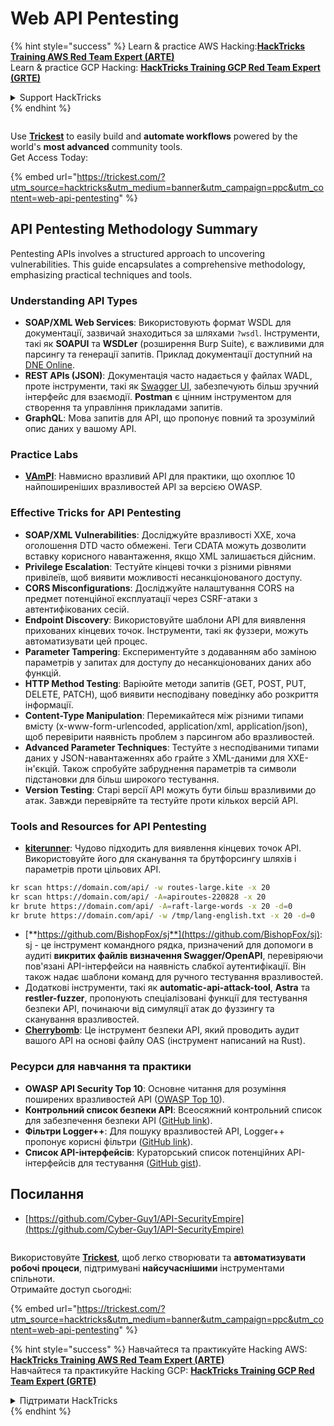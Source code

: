 # Web API Pentesting

{% hint style="success" %}
Learn & practice AWS Hacking:<img src="../../.gitbook/assets/arte.png" alt="" data-size="line">[**HackTricks Training AWS Red Team Expert (ARTE)**](https://training.hacktricks.xyz/courses/arte)<img src="../../.gitbook/assets/arte.png" alt="" data-size="line">\
Learn & practice GCP Hacking: <img src="../../.gitbook/assets/grte.png" alt="" data-size="line">[**HackTricks Training GCP Red Team Expert (GRTE)**<img src="../../.gitbook/assets/grte.png" alt="" data-size="line">](https://training.hacktricks.xyz/courses/grte)

<details>

<summary>Support HackTricks</summary>

* Check the [**subscription plans**](https://github.com/sponsors/carlospolop)!
* **Join the** 💬 [**Discord group**](https://discord.gg/hRep4RUj7f) or the [**telegram group**](https://t.me/peass) or **follow** us on **Twitter** 🐦 [**@hacktricks\_live**](https://twitter.com/hacktricks\_live)**.**
* **Share hacking tricks by submitting PRs to the** [**HackTricks**](https://github.com/carlospolop/hacktricks) and [**HackTricks Cloud**](https://github.com/carlospolop/hacktricks-cloud) github repos.

</details>
{% endhint %}

<figure><img src="../../.gitbook/assets/image (48).png" alt=""><figcaption></figcaption></figure>

Use [**Trickest**](https://trickest.com/?utm\_source=hacktricks\&utm\_medium=text\&utm\_campaign=ppc\&utm\_term=trickest\&utm\_content=web-api-pentesting) to easily build and **automate workflows** powered by the world's **most advanced** community tools.\
Get Access Today:

{% embed url="https://trickest.com/?utm_source=hacktricks&utm_medium=banner&utm_campaign=ppc&utm_content=web-api-pentesting" %}

## API Pentesting Methodology Summary

Pentesting APIs involves a structured approach to uncovering vulnerabilities. This guide encapsulates a comprehensive methodology, emphasizing practical techniques and tools.

### **Understanding API Types**

* **SOAP/XML Web Services**: Використовують формат WSDL для документації, зазвичай знаходиться за шляхами `?wsdl`. Інструменти, такі як **SOAPUI** та **WSDLer** (розширення Burp Suite), є важливими для парсингу та генерації запитів. Приклад документації доступний на [DNE Online](http://www.dneonline.com/calculator.asmx).
* **REST APIs (JSON)**: Документація часто надається у файлах WADL, проте інструменти, такі як [Swagger UI](https://swagger.io/tools/swagger-ui/), забезпечують більш зручний інтерфейс для взаємодії. **Postman** є цінним інструментом для створення та управління прикладами запитів.
* **GraphQL**: Мова запитів для API, що пропонує повний та зрозумілий опис даних у вашому API.

### **Practice Labs**

* [**VAmPI**](https://github.com/erev0s/VAmPI): Навмисно вразливий API для практики, що охоплює 10 найпоширеніших вразливостей API за версією OWASP.

### **Effective Tricks for API Pentesting**

* **SOAP/XML Vulnerabilities**: Досліджуйте вразливості XXE, хоча оголошення DTD часто обмежені. Теги CDATA можуть дозволити вставку корисного навантаження, якщо XML залишається дійсним.
* **Privilege Escalation**: Тестуйте кінцеві точки з різними рівнями привілеїв, щоб виявити можливості несанкціонованого доступу.
* **CORS Misconfigurations**: Досліджуйте налаштування CORS на предмет потенційної експлуатації через CSRF-атаки з автентифікованих сесій.
* **Endpoint Discovery**: Використовуйте шаблони API для виявлення прихованих кінцевих точок. Інструменти, такі як фуззери, можуть автоматизувати цей процес.
* **Parameter Tampering**: Експериментуйте з додаванням або заміною параметрів у запитах для доступу до несанкціонованих даних або функцій.
* **HTTP Method Testing**: Варіюйте методи запитів (GET, POST, PUT, DELETE, PATCH), щоб виявити несподівану поведінку або розкриття інформації.
* **Content-Type Manipulation**: Перемикайтеся між різними типами вмісту (x-www-form-urlencoded, application/xml, application/json), щоб перевірити наявність проблем з парсингом або вразливостей.
* **Advanced Parameter Techniques**: Тестуйте з несподіваними типами даних у JSON-навантаженнях або грайте з XML-даними для XXE-ін'єкцій. Також спробуйте забруднення параметрів та символи підстановки для більш широкого тестування.
* **Version Testing**: Старі версії API можуть бути більш вразливими до атак. Завжди перевіряйте та тестуйте проти кількох версій API.

### **Tools and Resources for API Pentesting**

* [**kiterunner**](https://github.com/assetnote/kiterunner): Чудово підходить для виявлення кінцевих точок API. Використовуйте його для сканування та брутфорсингу шляхів і параметрів проти цільових API.
```bash
kr scan https://domain.com/api/ -w routes-large.kite -x 20
kr scan https://domain.com/api/ -A=apiroutes-220828 -x 20
kr brute https://domain.com/api/ -A=raft-large-words -x 20 -d=0
kr brute https://domain.com/api/ -w /tmp/lang-english.txt -x 20 -d=0
```
* [**https://github.com/BishopFox/sj**](https://github.com/BishopFox/sj): sj - це інструмент командного рядка, призначений для допомоги в аудиті **викритих файлів визначення Swagger/OpenAPI**, перевіряючи пов'язані API-інтерфейси на наявність слабкої аутентифікації. Він також надає шаблони команд для ручного тестування вразливостей.
* Додаткові інструменти, такі як **automatic-api-attack-tool**, **Astra** та **restler-fuzzer**, пропонують спеціалізовані функції для тестування безпеки API, починаючи від симуляції атак до фуззингу та сканування вразливостей.
* [**Cherrybomb**](https://github.com/blst-security/cherrybomb): Це інструмент безпеки API, який проводить аудит вашого API на основі файлу OAS (інструмент написаний на Rust).

### **Ресурси для навчання та практики**

* **OWASP API Security Top 10**: Основне читання для розуміння поширених вразливостей API ([OWASP Top 10](https://github.com/OWASP/API-Security/blob/master/2019/en/dist/owasp-api-security-top-10.pdf)).
* **Контрольний список безпеки API**: Всеосяжний контрольний список для забезпечення безпеки API ([GitHub link](https://github.com/shieldfy/API-Security-Checklist)).
* **Фільтри Logger++**: Для пошуку вразливостей API, Logger++ пропонує корисні фільтри ([GitHub link](https://github.com/bnematzadeh/LoggerPlusPlus-API-Filters)).
* **Список API-інтерфейсів**: Кураторський список потенційних API-інтерфейсів для тестування ([GitHub gist](https://gist.github.com/yassineaboukir/8e12adefbd505ef704674ad6ad48743d)).

## Посилання

* [https://github.com/Cyber-Guy1/API-SecurityEmpire](https://github.com/Cyber-Guy1/API-SecurityEmpire)

<figure><img src="../../.gitbook/assets/image (48).png" alt=""><figcaption></figcaption></figure>

Використовуйте [**Trickest**](https://trickest.com/?utm\_source=hacktricks\&utm\_medium=text\&utm\_campaign=ppc\&utm\_term=trickest\&utm\_content=web-api-pentesting), щоб легко створювати та **автоматизувати робочі процеси**, підтримувані **найсучаснішими** інструментами спільноти.\
Отримайте доступ сьогодні:

{% embed url="https://trickest.com/?utm_source=hacktricks&utm_medium=banner&utm_campaign=ppc&utm_content=web-api-pentesting" %}

{% hint style="success" %}
Навчайтеся та практикуйте Hacking AWS:<img src="../../.gitbook/assets/arte.png" alt="" data-size="line">[**HackTricks Training AWS Red Team Expert (ARTE)**](https://training.hacktricks.xyz/courses/arte)<img src="../../.gitbook/assets/arte.png" alt="" data-size="line">\
Навчайтеся та практикуйте Hacking GCP: <img src="../../.gitbook/assets/grte.png" alt="" data-size="line">[**HackTricks Training GCP Red Team Expert (GRTE)**<img src="../../.gitbook/assets/grte.png" alt="" data-size="line">](https://training.hacktricks.xyz/courses/grte)

<details>

<summary>Підтримати HackTricks</summary>

* Перевірте [**плани підписки**](https://github.com/sponsors/carlospolop)!
* **Приєднуйтесь до** 💬 [**групи Discord**](https://discord.gg/hRep4RUj7f) або [**групи Telegram**](https://t.me/peass) або **слідкуйте** за нами в **Twitter** 🐦 [**@hacktricks\_live**](https://twitter.com/hacktricks\_live)**.**
* **Діліться хакерськими трюками, надсилаючи PR до** [**HackTricks**](https://github.com/carlospolop/hacktricks) та [**HackTricks Cloud**](https://github.com/carlospolop/hacktricks-cloud) репозиторіїв на GitHub.

</details>
{% endhint %}
